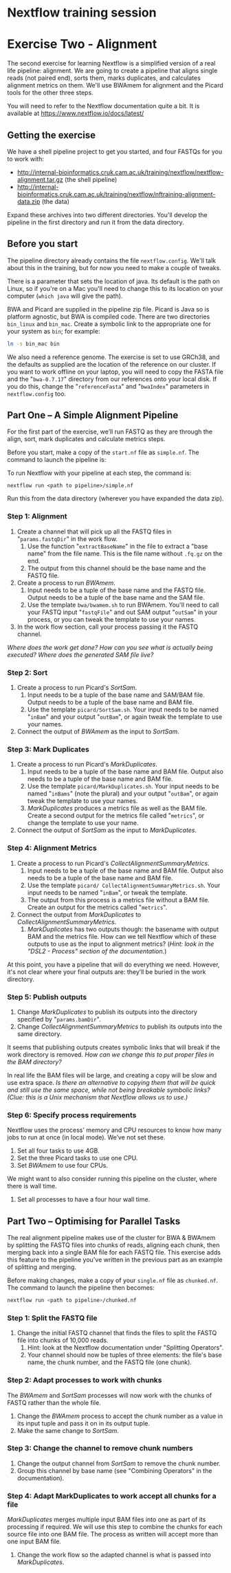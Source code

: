 # Nextflow training session

# Exercise Two - Alignment

The second exercise for learning Nextflow is a simplified version of a real
life pipeline: alignment. We are going to create a pipeline that aligns
single reads (not paired end), sorts them, marks duplicates, and calculates
alignment metrics on them. We'll use BWAmem for alignment and the Picard
tools for the other three steps.

You will need to refer to the Nextflow documentation quite a bit.
It is available at https://www.nextflow.io/docs/latest/

## Getting the exercise

We have a shell pipeline project to get you started, and four FASTQs for
you to work with:

* http://internal-bioinformatics.cruk.cam.ac.uk/training/nextflow/nextflow-alignment.tar.gz (the shell pipeline)
* http://internal-bioinformatics.cruk.cam.ac.uk/training/nextflow/nftraining-alignment-data.zip (the data)

Expand these archives into two different directories. You'll develop the
pipeline in the first directory and run it from the data directory.

## Before you start

The pipeline directory already contains the file `nextflow.config`. We'll
talk about this in the training, but for now you need to make a couple of tweaks.

There is a parameter that sets the location of java. Its default is the path
on Linux, so if you're on a Mac you'll need to change this to its location on
your computer (`which java` will give the path).

BWA and Picard are supplied in the pipeline zip file. Picard is Java so is
platform agnostic, but BWA is compiled code. There are two directories `bin_linux`
and `bin_mac`. Create a symbolic link to the appropriate one for your system
as `bin`; for example:

```BASH
ln -s bin_mac bin
```

We also need a reference genome. The exercise is set to use GRCh38, and the
defaults as supplied are the location of the reference on our cluster. If you
want to work offline on your laptop, you will need to copy the FASTA file and
the "`bwa-0.7.17`" directory from our references onto your local disk. If you
do this, change the "`referenceFasta`" and "`bwaIndex`" parameters in
`nextflow.config` too.

## Part One – A Simple Alignment Pipeline

For the first part of the exercise, we’ll run FASTQ as they are through the
align, sort, mark duplicates and calculate metrics steps.

Before you start, make a copy of the `start.nf` file as `simple.nf`.
The command to launch the pipeline is:

To run Nextflow with your pipeline at each step, the command is:

```
nextflow run <path to pipeline>/simple.nf
```

Run this from the data directory (wherever you have expanded the data zip).

### Step 1: Alignment

1. Create a channel that will pick up all the FASTQ files in
"`params.fastqDir`" in the work flow.
    1. Use the function "`extractBaseName`" in the file to extract
    a "base name" from the file name. This is the file name without
    `.fq.gz` on the end.
    2. The output from this channel should be the base name and the
    FASTQ file.
2. Create a process to run _BWAmem_.
    1. Input needs to be a tuple of the base name and the FASTQ file.
    Output needs to be a tuple of the base name and the SAM file.
    2. Use the template `bwa/bwamem.sh` to run BWAmem. You'll need
    to call your FASTQ input "`fastqFile`" and out SAM output
    "`outSam`" in your process, or you can tweak the template to
    use your names.
3. In the work flow section, call your process passing it the FASTQ channel.

_Where does the work get done? How can you see what is actually being executed?_
_Where does the generated SAM file live?_

### Step 2: Sort

1. Create a process to run Picard's _SortSam_.
    1. Input needs to be a tuple of the base name and SAM/BAM file. Output
    needs to be a tuple of the base name and BAM file.
    2. Use the template `picard/SortSam.sh`. Your input needs to be named
    "`inBam`" and your output "`outBam`", or again tweak the template to
    use your names.
2. Connect the output of _BWAmem_ as the input to _SortSam_.

### Step 3: Mark Duplicates

1. Create a process to run Picard's _MarkDuplicates_.
    1. Input needs to be a tuple of the base name and BAM file. Output also
    needs to be a tuple of the base name and BAM file.
    2. Use the template `picard/MarkDuplicates.sh`. Your input needs to be
    named "`inBams`" (note the plural) and your output "`outBam`", or again
    tweak the template to use your names.
    3. _MarkDuplicates_ produces a metrics file as well as the BAM file.
    Create a second output for the metrics file called "`metrics`", or change
    the template to use your name.
2. Connect the output of _SortSam_ as the input to _MarkDuplicates_.

### Step 4: Alignment Metrics

1. Create a process to run Picard's _CollectAlignmentSummaryMetrics_.
    1. Input needs to be a tuple of the base name and BAM file. Output also
    needs to be a tuple of the base name and BAM file.
    2. Use the template `picard/ CollectAlignmentSummaryMetrics.sh`. Your
    input needs to be named "`inBam`", or tweak the template.
    3. The output from this process is a metrics file without a BAM file.
    Create an output for the metrics called "`metrics`".
2. Connect the output from _MarkDuplicates_ to _CollectAlignmentSummaryMetrics_.
    1. _MarkDuplicates_ has two outputs though: the basename with output BAM
    and the metrics file. How can we tell Nextflow which of these outputs to
    use as the input to alignment metrics?
    (_Hint: look in the "DSL2 - Process" section of the documentation._)

At this point, you have a pipeline that will do everything we need. However,
it's not clear where your final outputs are: they’ll be buried in the
work directory.

### Step 5: Publish outputs

1. Change _MarkDuplicates_ to publish its outputs into the directory specified by
"`params.bamDir`".
2. Change _CollectAlignmentSummaryMetrics_ to publish its outputs into the
same directory.

It seems that publishing outputs creates symbolic links that will break if the
work directory is removed.
_How can we change this to put proper files in the BAM directory?_

In real life the BAM files will be large, and creating a copy will be slow and
use extra space.
_Is there an alternative to copying them that will be quick and still use the_
_same space, while not being breakable symbolic links?_
_(Clue: this is a Unix mechanism that Nextflow allows us to use.)_

### Step 6: Specify process requirements

Nextflow uses the process' memory and CPU resources to know how many jobs to
run at once (in local mode). We’ve not set these.

1. Set all four tasks to use 4GB.
2. Set the three Picard tasks to use one CPU.
3. Set _BWAmem_ to use four CPUs.

We might want to also consider running this pipeline on the cluster, where
there is wall time.

1. Set all processes to have a four hour wall time.

## Part Two – Optimising for Parallel Tasks

The real alignment pipeline makes use of the cluster for BWA & BWAmem by
splitting the FASTQ files into chunks of reads, aligning each chunk, then
merging back into a single BAM file for each FASTQ file. This exercise adds
this feature to the pipeline you've written in the previous part as an example
of splitting and merging.

Before making changes, make a copy of your `single.nf` file as `chunked.nf`.
The command to launch the pipeline then becomes:

```BASH
nextflow run <path to pipeline>/chunked.nf
```

### Step 1: Split the FASTQ file

1. Change the initial FASTQ channel that finds the files to split the FASTQ
file into chunks of 10,000 reads.
    1. Hint: look at the Nextflow documentation under "Splitting Operators".
    2. Your channel should now be tuples of three elements: the file's base
    name, the chunk number, and the FASTQ file (one chunk).

### Step 2: Adapt processes to work with chunks

The _BWAmem_ and _SortSam_ processes will now work with the chunks of FASTQ
rather than the whole file.

1. Change the _BWAmem_ process to accept the chunk number as a value in its
input tuple and pass it on in its output tuple.
2. Make the same change to _SortSam_.

### Step 3: Change the channel to remove chunk numbers

1. Change the output channel from _SortSam_ to remove the chunk number.
2. Group this channel by base name (see "Combining Operators" in the
documentation).

### Step 4: Adapt MarkDuplicates to work accept all chunks for a file

_MarkDuplicates_ merges multiple input BAM files into one as part of its
processing if required. We will use this step to combine the chunks for each
source file into one BAM file. The process as written will accept more than
one input BAM file.

1. Change the work flow so the adapted channel is what is passed into
_MarkDuplicates_.
